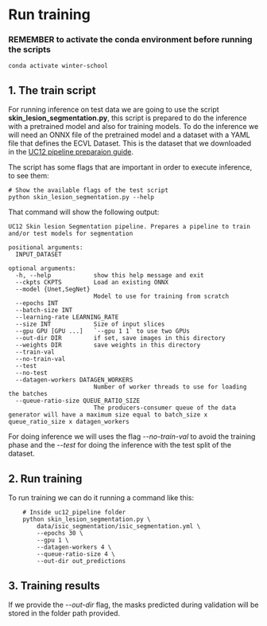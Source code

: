 # Run training

### REMEMBER to activate the conda environment before running the scripts

    conda activate winter-school

## 1. The train script
For running inference on test data we are going to use the script **skin_lesion_segmentation.py**, this script is prepared to do the inference with a pretrained model
and also for training models. To do the inference we will need an ONNX file of the pretrained model and a dataset with a YAML file that defines the ECVL Dataset. This is
the dataset that we downloaded in the [UC12 pipeline preparaion guide](00_pipeline_preparation.md).

The script has some flags that are important in order to execute inference, to see them:

    # Show the available flags of the test script
    python skin_lesion_segmentation.py --help

That command will show the following output:

    UC12 Skin lesion Segmentation pipeline. Prepares a pipeline to train and/or test models for segmentation

    positional arguments:
      INPUT_DATASET

    optional arguments:
      -h, --help            show this help message and exit
      --ckpts CKPTS         Load an existing ONNX
      --model {Unet,SegNet}
                            Model to use for training from scratch
      --epochs INT
      --batch-size INT
      --learning-rate LEARNING_RATE
      --size INT            Size of input slices
      --gpu GPU [GPU ...]   `--gpu 1 1` to use two GPUs
      --out-dir DIR         if set, save images in this directory
      --weights DIR         save weights in this directory
      --train-val
      --no-train-val
      --test
      --no-test
      --datagen-workers DATAGEN_WORKERS
                            Number of worker threads to use for loading the batches
      --queue-ratio-size QUEUE_RATIO_SIZE
                            The producers-consumer queue of the data generator will have a maximum size equal to batch_size x queue_ratio_size x datagen_workers

For doing inference we will uses the flag *--no-train-val* to avoid the training phase and the *--test* for doing the inference with the test split of the dataset.

## 2. Run training
To run training we can do it running a command like this:

        # Inside uc12_pipeline folder
        python skin_lesion_segmentation.py \
            data/isic_segmentation/isic_segmentation.yml \
            --epochs 30 \
            --gpu 1 \
            --datagen-workers 4 \
            --queue-ratio-size 4 \
            --out-dir out_predictions

## 3. Training results
If we provide the *--out-dir* flag, the masks predicted during validation will be stored in the folder path provided.
